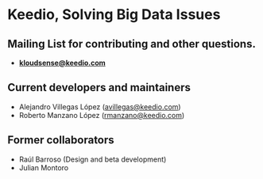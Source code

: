 # Keedio, Solving Big Data Issues

## Mailing List for contributing and other questions.
* **kloudsense@keedio.com**


## Current developers and maintainers
* Alejandro Villegas López (avillegas@keedio.com)
* Roberto Manzano López (rmanzano@keedio.com)


## Former collaborators
* Raúl Barroso (Design and beta development)
* Julian Montoro
